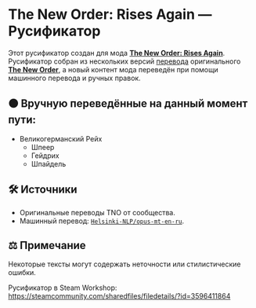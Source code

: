 # The New Order: Rises Again — Русификатор

Этот русификатор создан для мода [**The New Order: Rises Again**](https://steamcommunity.com/sharedfiles/filedetails/?id=3406575658).
Русификатор собран из нескольких версий [перевода](https://steamcommunity.com/sharedfiles/filedetails/?id=2351077206) оригинального [**The New Order**](https://steamcommunity.com/sharedfiles/filedetails/?id=2438003901), а новый контент мода переведён при помощи машинного перевода и ручных правок.

## 🟠 Вручную переведённые на данный момент пути:
- Великогерманский Рейх
  - Шпеер
  - Гейдрих
  - Шпайдель

## 🛠️ Источники
- Оригинальные переводы TNO от сообщества.
- Машинный перевод: [`Helsinki-NLP/opus-mt-en-ru`](https://huggingface.co/Helsinki-NLP/opus-mt-en-ru).

## ⚖️ Примечание
Некоторые тексты могут содержать неточности или стилистические ошибки.

Русификатор в Steam Workshop: https://steamcommunity.com/sharedfiles/filedetails/?id=3596411864

